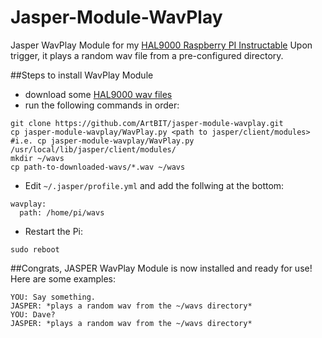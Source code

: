 Jasper-Module-WavPlay
======================

Jasper WavPlay Module for my [HAL9000 Raspberry PI Instructable](http://www.instructables.com/id/RaspberryPI-HAL9000/)
Upon trigger, it plays a random wav file from a pre-configured directory.

##Steps to install WavPlay Module

* download some [HAL9000 wav files](http://www.imdb.com/title/tt0062622/externalsites#sounds)
* run the following commands in order:
```
git clone https://github.com/ArtBIT/jasper-module-wavplay.git
cp jasper-module-wavplay/WavPlay.py <path to jasper/client/modules>
#i.e. cp jasper-module-wavplay/WavPlay.py /usr/local/lib/jasper/client/modules/
mkdir ~/wavs
cp path-to-downloaded-wavs/*.wav ~/wavs
```
* Edit `~/.jasper/profile.yml` and add the follwing at the bottom:
```
wavplay:
  path: /home/pi/wavs
```
* Restart the Pi:
```
sudo reboot
```
##Congrats, JASPER WavPlay Module is now installed and ready for use!
Here are some examples:
```
YOU: Say something.
JASPER: *plays a random wav from the ~/wavs directory*
YOU: Dave?
JASPER: *plays a random wav from the ~/wavs directory*
```
